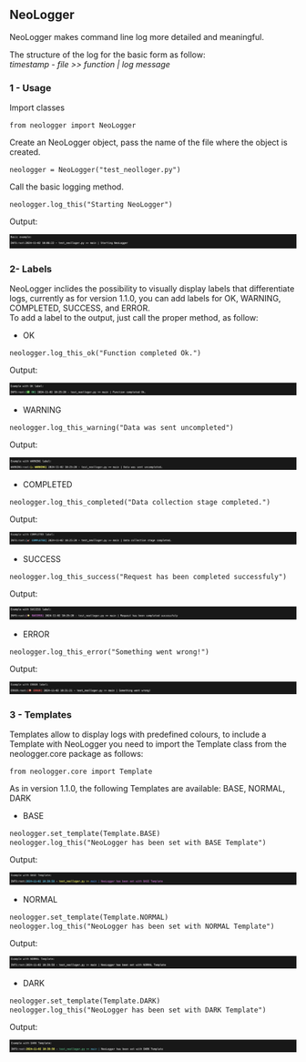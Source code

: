 ## NeoLogger

NeoLogger makes command line log more detailed and meaningful.

The structure of the log for the basic form as follow:  
_timestamp - file >> function | log message_

### 1 - Usage

Import classes

```
from neologger import NeoLogger
```

Create an NeoLogger object, pass the name of the file where the object is created.

```
neologger = NeoLogger("test_neolloger.py")
```

Call the basic logging method.

```
neologger.log_this("Starting NeoLogger")
```

Output:
<p align="center">
  <img src="imgs/neologger_1.png" alt="NeoLogger Banner">
</p>

### 2- Labels

NeoLogger inclides the possibility to visually display labels that differentiate logs, currently as for version 1.1.0, you can add labels for OK, WARNING, COMPLETED, SUCCESS, and ERROR.   
To add a label to the output, just call the proper method, as follow:

* OK 
```
neologger.log_this_ok("Function completed Ok.")
```
Output:
<p align="center">
  <img src="imgs/neologger_2.png" alt="NeoLogger Banner">
</p>

* WARNING 
```
neologger.log_this_warning("Data was sent uncompleted")
```
Output:
<p align="center">
  <img src="imgs/neologger_3.png" alt="NeoLogger Banner">
</p>

* COMPLETED 
```
neologger.log_this_completed("Data collection stage completed.")
```
Output:
<p align="center">
  <img src="imgs/neologger_4.png" alt="NeoLogger Banner">
</p>

* SUCCESS 
```
neologger.log_this_success("Request has been completed successfuly")
```
Output:
<p align="center">
  <img src="imgs/neologger_5.png" alt="NeoLogger Banner">
</p>

* ERROR 
```
neologger.log_this_error("Something went wrong!")
```
Output:
<p align="center">
  <img src="imgs/neologger_6.png" alt="NeoLogger Banner">
</p>

### 3 - Templates
Templates allow to display logs with predefined colours, to include a Template with NeoLogger you need to import the Template class from the neologger.core package as follows:

```
from neologger.core import Template
```

As in version 1.1.0, the following Templates are available: BASE, NORMAL, DARK

* BASE 
```
neologger.set_template(Template.BASE)
neologger.log_this("NeoLogger has been set with BASE Template")
```
Output:
<p align="center">
  <img src="imgs/neologger_7.png" alt="NeoLogger Banner">
</p>

* NORMAL 
```
neologger.set_template(Template.NORMAL)
neologger.log_this("NeoLogger has been set with NORMAL Template")
```
Output:
<p align="center">
  <img src="imgs/neologger_8.png" alt="NeoLogger Banner">
</p>

* DARK 
```
neologger.set_template(Template.DARK)
neologger.log_this("NeoLogger has been set with DARK Template")
```
Output:
<p align="center">
  <img src="imgs/neologger_9.png" alt="NeoLogger Banner">
</p>